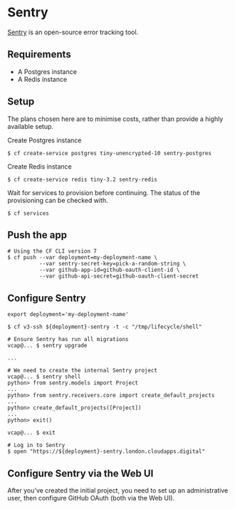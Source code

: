 # Sentry

[Sentry](https://www.sentry.io) is an open-source error tracking tool.

## Requirements

- A Postgres instance
- A Redis instance

## Setup

The plans chosen here are to minimise costs, rather than provide a highly
available setup.


Create Postgres instance

```
$ cf create-service postgres tiny-unencrypted-10 sentry-postgres
```

Create Redis instance

```
$ cf create-service redis tiny-3.2 sentry-redis
```

Wait for services to provision before continuing. The status of the provisioning can be checked with.
```
$ cf services
```

## Push the app

```
# Using the CF CLI version 7
$ cf push --var deployment=my-deployment-name \
          --var sentry-secret-key=pick-a-random-string \
          --var github-app-id=github-oauth-client-id \
          --var github-api-secret=github-oauth-client-secret
```

## Configure Sentry

```
export deployment='my-deployment-name'

$ cf v3-ssh ${deployment}-sentry -t -c "/tmp/lifecycle/shell"

# Ensure Sentry has run all migrations
vcap@... $ sentry upgrade

...

# We need to create the internal Sentry project
vcap@... $ sentry shell
python> from sentry.models import Project
...
python> from sentry.receivers.core import create_default_projects
...
python> create_default_projects([Project])
...
python> exit()

vcap@... $ exit

# Log in to Sentry
$ open "https://${deployment}-sentry.london.cloudapps.digital"
```

## Configure Sentry via the Web UI

After you've created the initial project, you need to set up an administrative
user, then configure GitHub OAuth (both via the Web UI).
